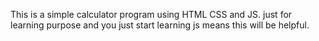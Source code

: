 This is a simple calculator program using HTML CSS and JS.
just for learning purpose and  you just start learning js means this will be helpful.
